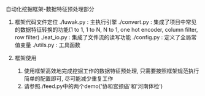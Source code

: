 自动化挖掘框架-数据特征预处理部分

1. 框架代码文件定位
    ./luwak.py : 主执行引擎
    ./convert.py : 集成了项目中常见的数据特征转换的功能(1 to 1, 1 to N, N to 1, one hot encoder, column filter, row filter)
    ./eat_io.py : 集成了文件流的读写功能
    ./config.py : 定义了全局常值变量
    ./utils.py : 工具函数

2. 框架使用
    1) 使用框架高效地完成挖掘工作的数据特征预处理, 只需要按照框架规范执行简单的配置即可, 尽可能减少重复工作
    2) 请参照./feed.py中的两个demo('协和宫颈癌'和'河南体检')
